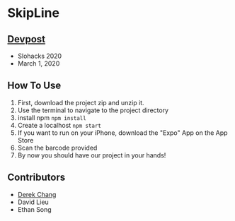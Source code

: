 # SkipLine

## [Devpost](https://devpost.com/software/skipline-th2apz)
- Slohacks 2020
- March 1, 2020

## How To Use

1. First, download the project zip and unzip it.
2. Use the terminal to navigate to the project directory
3. install npm
  `npm install`
4. Create a localhost
  `npm start `
5. If you want to run on your iPhone, download the "Expo" App on the App Store
6. Scan the barcode provided
7. By now you should have our project in your hands!

## Contributors
- [Derek Chang](https://www.linkedin.com/in/derektchang/)
- David Lieu
- Ethan Song
